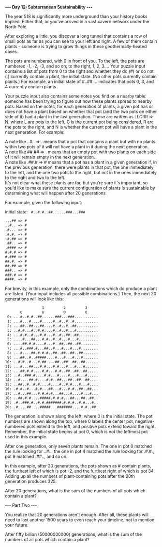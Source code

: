 __--- Day 12: Subterranean Sustainability ---__  
  
The year 518 is significantly more underground than your history books implied. Either that, or you've arrived in a vast cavern network under the North Pole.  
  
After exploring a little, you discover a long tunnel that contains a row of small pots as far as you can see to your left and right. A few of them contain plants - someone is trying to grow things in these geothermally-heated caves.  
  
The pots are numbered, with 0 in front of you. To the left, the pots are numbered -1, -2, -3, and so on; to the right, 1, 2, 3.... Your puzzle input contains a list of pots from 0 to the right and whether they do (#) or do not (.) currently contain a plant, the initial state. (No other pots currently contain plants.) For example, an initial state of #..##.... indicates that pots 0, 3, and 4 currently contain plants.  
  
Your puzzle input also contains some notes you find on a nearby table: someone has been trying to figure out how these plants spread to nearby pots. Based on the notes, for each generation of plants, a given pot has or does not have a plant based on whether that pot (and the two pots on either side of it) had a plant in the last generation. These are written as LLCRR => N, where L are pots to the left, C is the current pot being considered, R are the pots to the right, and N is whether the current pot will have a plant in the next generation. For example:  
  
A note like ..#.. => . means that a pot that contains a plant but with no plants within two pots of it will not have a plant in it during the next generation.  
A note like ##.## => . means that an empty pot with two plants on each side of it will remain empty in the next generation.  
A note like .##.# => # means that a pot has a plant in a given generation if, in the previous generation, there were plants in that pot, the one immediately to the left, and the one two pots to the right, but not in the ones immediately to the right and two to the left.  
It's not clear what these plants are for, but you're sure it's important, so you'd like to make sure the current configuration of plants is sustainable by determining what will happen after 20 generations.  
  
For example, given the following input:  
  
initial state: ` #..#.#..##......###...###`    
  
```html
...## => #  
..#.. => #  
.#... => #  
.#.#. => #  
.#.## => #  
.##.. => #  
.#### => #  
#.#.# => #  
#.### => #  
##.#. => #  
##.## => #  
###.. => #  
###.# => #  
####. => #  
```
  
For brevity, in this example, only the combinations which do produce a plant are listed. (Your input includes all possible combinations.) Then, the next 20 generations will look like this:  
  
```html
                 1         2         3       
       0         0         0         0       
 0: ...#..#.#..##......###...###...........  
 1: ...#...#....#.....#..#..#..#...........  
 2: ...##..##...##....#..#..#..##..........  
 3: ..#.#...#..#.#....#..#..#...#..........  
 4: ...#.#..#...#.#...#..#..##..##.........  
 5: ....#...##...#.#..#..#...#...#.........  
 6: ....##.#.#....#...#..##..##..##........  
 7: ...#..###.#...##..#...#...#...#........  
 8: ...#....##.#.#.#..##..##..##..##.......  
 9: ...##..#..#####....#...#...#...#.......  
10: ..#.#..#...#.##....##..##..##..##......  
11: ...#...##...#.#...#.#...#...#...#......  
12: ...##.#.#....#.#...#.#..##..##..##.....  
13: ..#..###.#....#.#...#....#...#...#.....  
14: ..#....##.#....#.#..##...##..##..##....  
15: ..##..#..#.#....#....#..#.#...#...#....  
16: .#.#..#...#.#...##...#...#.#..##..##...  
17: ..#...##...#.#.#.#...##...#....#...#...  
18: ..##.#.#....#####.#.#.#...##...##..##..  
19: .#..###.#..#.#.#######.#.#.#..#.#...#..  
20: .#....##....#####...#######....#.#..##.  
```
  
The generation is shown along the left, where 0 is the initial state. The pot numbers are shown along the top, where 0 labels the center pot, negative-numbered pots extend to the left, and positive pots extend toward the right. Remember, the initial state begins at pot 0, which is not the leftmost pot used in this example.  
  
After one generation, only seven plants remain. The one in pot 0 matched the rule looking for ..#.., the one in pot 4 matched the rule looking for .#.#., pot 9 matched .##.., and so on.  
  
In this example, after 20 generations, the pots shown as # contain plants, the furthest left of which is pot -2, and the furthest right of which is pot 34. Adding up all the numbers of plant-containing pots after the 20th generation produces 325.  
  
After 20 generations, what is the sum of the numbers of all pots which contain a plant?  
  
--- Part Two ---  
  
You realize that 20 generations aren't enough. After all, these plants will need to last another 1500 years to even reach your timeline, not to mention your future.  
  
After fifty billion (50000000000) generations, what is the sum of the numbers of all pots which contain a plant?
